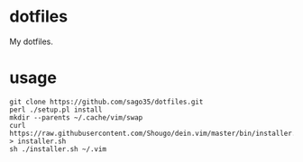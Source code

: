 # dotfiles

My dotfiles.

# usage

```
git clone https://github.com/sago35/dotfiles.git
perl ./setup.pl install
mkdir --parents ~/.cache/vim/swap
curl https://raw.githubusercontent.com/Shougo/dein.vim/master/bin/installer.sh > installer.sh
sh ./installer.sh ~/.vim
```
